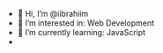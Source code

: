- 👋 Hi, I’m @iibrahiim
- 👀 I’m interested in: Web Development
- 🌱 I’m currently learning: JavaScript
- 
